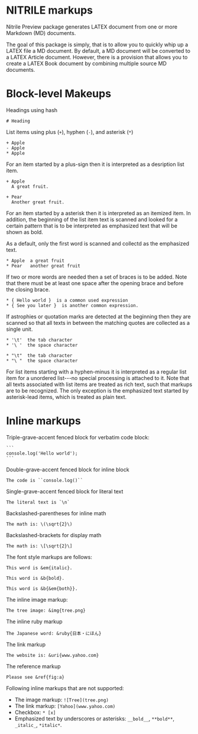 # NITRILE markups

Nitrile Preview package generates LATEX document from one or more Markdown (MD)
documents.

The goal of this package is simply, that is to allow you to quickly whip up a
LATEX file a MD document. By default, a MD document will be converted to a
LATEX Article document. However, there is a provision that allows you to create
a LATEX Book document by combining multiple source MD documents.

# Block-level Makeups

Headings using hash

    # Heading

List items using plus (``+``), hyphen (``-``), and asterisk (``*``)

    + Apple
    - Apple
    * Apple

For an item started by a plus-sign then it is interpreted as a 
desription list item.

    + Apple
      A great fruit.
  
    + Pear 
      Another great fruit.


For an item started by a asterisk then it is interpreted as an
itemized item. In addition, the beginning of the list item text
is scanned and looked for a certain pattern that is to be interpreted
as emphasized text that will be shown as bold. 

As a default, only the first word is scanned and collectd
as the emphasized text.

    * Apple  a great fruit
    * Pear   another great fruit

If two or more words are needed then a set of braces is to be added.
Note that there must be at least one space after the opening brace
and before the closing brace.

    * { Hello world }  is a common used expression
    * { See you later }  is another common expression.

If astrophies or quotation marks are detected at the beginning then
they are scanned so that all texts in between the matching quotes are
collected as a single unit. 

    * '\t'  the tab character
    * '\ '  the space character

    * "\t"  the tab character
    * "\ "  the space character

For list items starting with a hyphen-minus it is interpreted as 
a regular list item for a unordered list---no special processing
is attached to it. Note that all texts associated with list items
are treated as rich text, such that markups are to be recognized.
The only exception is the emphasized text started by asterisk-lead
items, which is treated as plain text.




# Inline markups

Triple-grave-accent fenced block for verbatim code block:

    ```
    console.log('Hello world');
    ```

Double-grave-accent fenced block for inline block


    The code is ``console.log()``


Single-grave-accent fenced block for literal text


    The literal text is `\n`


Backslashed-parentheses for inline math


    The math is: \(\sqrt{2}\)


Backslashed-brackets for display math


    The math is: \[\sqrt{2}\]


The font style markups are follows:

    This word is &em{italic}.

    This word is &b{bold}.

    This word is &b{&em{both}}.

The inline image markup:

    The tree image: &img{tree.png}

The inline ruby markup

    The Japanese word: &ruby{日本・にほん}

The link markup

    The website is: &uri{www.yahoo.com}

The reference markup

    Please see &ref{fig:a}

Following inline markups that are not supported:

- The image markup: ``![Tree](tree.png)``
- The link markup: ``[Yahoo](www.yahoo.com)``
- Checkbox: ``* [x]``
- Emphasized text by underscores or asterisks: ``__bold__``, ``**bold**``, ``_italic_``, ``*italic*``.
